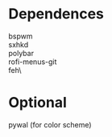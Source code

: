 # Dependences
  bspwm\
  sxhkd\
  polybar\
  rofi-menus-git\
  feh\
  
# Optional
  pywal (for color scheme)
